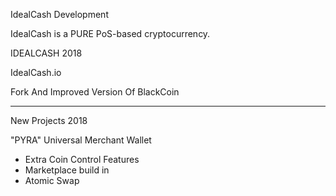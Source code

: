 IdealCash Development

IdealCash is a PURE PoS-based cryptocurrency.

IDEALCASH 2018

IdealCash.io

Fork And Improved Version Of BlackCoin

------------------------------------------------------------

New Projects 2018

"PYRA" Universal Merchant Wallet 

- Extra Coin Control Features
- Marketplace build in
- Atomic Swap

